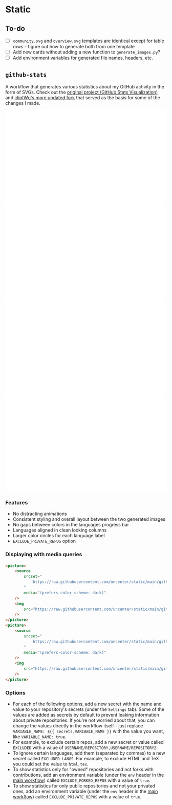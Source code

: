 # Static

## To-do

-   [ ] `community.svg` and `overview.svg` templates are identical except for table rows - figure out how to generate both from one template
-   [ ] Add new cards without adding a new function to `generate_images.py`?
-   [ ] Add environment variables for generated file names, headers, etc.

## `github-stats`

A workflow that generates various statistics about my GitHub activity in the form of SVGs. Check out the [original project (GitHub Stats Visualization)](https://github.com/jstrieb/github-stats) and [idiotWu's more updated fork](https://github.com/idiotWu/stats) that served as the basis for some of the changes I made.

![](https://raw.githubusercontent.com/uncenter/static/main/github-stats-overview-dark.svg)
![](https://raw.githubusercontent.com/uncenter/static/main/github-stats-languages-dark.svg)
![](https://raw.githubusercontent.com/uncenter/static/main/github-stats-overview-light.svg)
![](https://raw.githubusercontent.com/uncenter/static/main/github-stats-languages-light.svg)

### Features

-   No distracting animations
-   Consistent styling and overall layout between the two generated images
-   No gaps between colors in the languages progress bar
-   Languages aligned in clean looking columns
-   Larger color circles for each language label
-   `EXCLUDE_PRIVATE_REPOS` option

### Displaying with media queries

```html
<picture>
    <source
        srcset="
            https://raw.githubusercontent.com/uncenter/static/main/github-stats-languages-dark.svg
        "
        media="(prefers-color-scheme: dark)"
    />
    <img
        src="https://raw.githubusercontent.com/uncenter/static/main/github-stats-languages-light.svg"
    />
</picture>
<picture>
    <source
        srcset="
            https://raw.githubusercontent.com/uncenter/static/main/github-stats-overview-dark.svg
        "
        media="(prefers-color-scheme: dark)"
    />
    <img
        src="https://raw.githubusercontent.com/uncenter/static/main/github-stats-overview-light.svg"
    />
</picture>
```

### Options

-   For each of the following options, add a new secret with the name and value to your repository's secrets (under the `Settings` tab). Some of the values are added as secrets by default to prevent leaking information about private repositories. If you're not worried about that, you can change the values directly in the workflow itself - just replace `VARIABLE_NAME: ${{ secrets.VARIABLE_NAME }}` with the value you want, like `VARIABLE_NAME: true`.
-   For example, to exclude certain repos, add a new secret or value called `EXCLUDED` with a value of `USERNAME/REPOSITORY,USERNAME/REPOSITORY2`.
-   To ignore certain languages, add them (separated by commas) to a new secret called `EXCLUDED_LANGS`. For example, to exclude HTML and TeX you could set the value to `html,tex`.
-   To show statistics only for "owned" repositories and not forks with contributions, add an environment variable (under the `env` header in the [main workflow](https://github.com/uncenter/static/blob/main/.github/workflows/github-stats.yml)) called `EXCLUDE_FORKED_REPOS` with a value of `true`.
-   To show statistics for only public repositories and not your privated ones, add an environment variable (under the `env` header in the [main workflow](https://github.com/uncenter/static/blob/main/.github/workflows/github-stats.yml)) called `EXCLUDE_PRIVATE_REPOS` with a value of `true`.
